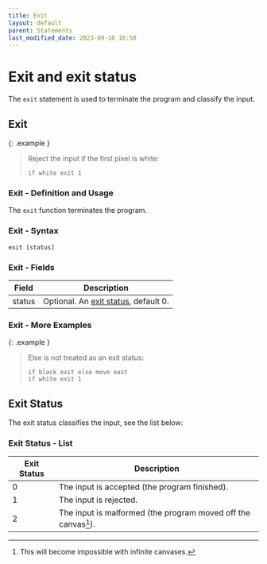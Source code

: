 ```yaml
---
title: Exit
layout: default
parent: Statements
last_modified_date: 2023-09-16 16:58
---
```


# Exit and exit status

The `exit` statement is used to terminate the program and classify the input.

## Exit

{: .example }
> Reject the input if the first pixel is white:
>
> ```btml
> if white exit 1
> ```

### Exit - Definition and Usage

The `exit` function terminates the program.

### Exit - Syntax

```ebnf
exit [status]
```

### Exit - Fields

Field | Description
-- | --
status | Optional. An [exit status](#exit-status), default 0.

### Exit - More Examples

{: .example }
> Else is not treated as an exit status:
>
> ```btml
> if black exit else move east
> if white exit 1
> ```

## Exit Status

The exit status classifies the input, see the list below:

### Exit Status - List

Exit Status | Description
-- | --
0 | The input is accepted (the program finished).
1 | The input is rejected.
2 | The input is malformed (the program moved off the canvas[^1]).

[^1]: This will become impossible with infinite canvases.
